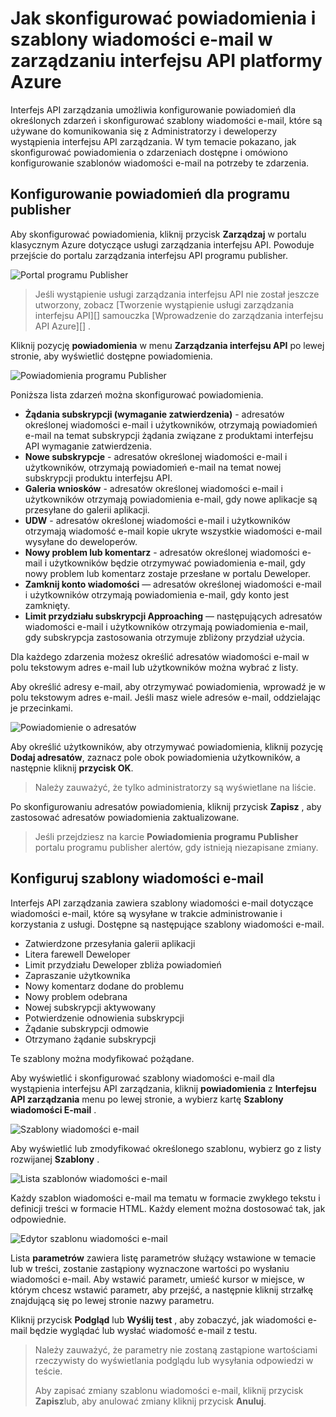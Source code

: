 <properties 
    pageTitle="Jak skonfigurować powiadomienia i szablony wiadomości e-mail w zarządzaniu interfejsu API platformy Azure" 
    description="Dowiedz się, jak skonfigurować powiadomienia i szablonów Azure interfejsu API zarządzania w wiadomości e-mail." 
    services="api-management" 
    documentationCenter="" 
    authors="steved0x" 
    manager="erikre" 
    editor=""/>

<tags 
    ms.service="api-management" 
    ms.workload="mobile" 
    ms.tgt_pltfrm="na" 
    ms.devlang="na" 
    ms.topic="article" 
    ms.date="10/25/2016" 
    ms.author="sdanie"/>

# <a name="how-to-configure-notifications-and-email-templates-in-azure-api-management"></a>Jak skonfigurować powiadomienia i szablony wiadomości e-mail w zarządzaniu interfejsu API platformy Azure

Interfejs API zarządzania umożliwia konfigurowanie powiadomień dla określonych zdarzeń i skonfigurować szablony wiadomości e-mail, które są używane do komunikowania się z Administratorzy i deweloperzy wystąpienia interfejsu API zarządzania. W tym temacie pokazano, jak skonfigurować powiadomienia o zdarzeniach dostępne i omówiono konfigurowanie szablonów wiadomości e-mail na potrzeby te zdarzenia.

## <a name="publisher-notifications"> </a>Konfigurowanie powiadomień dla programu publisher

Aby skonfigurować powiadomienia, kliknij przycisk **Zarządzaj** w portalu klasycznym Azure dotyczące usługi zarządzania interfejsu API. Powoduje przejście do portalu zarządzania interfejsu API programu publisher.

![Portal programu Publisher][api-management-management-console]

>Jeśli wystąpienie usługi zarządzania interfejsu API nie został jeszcze utworzony, zobacz [Tworzenie wystąpienie usługi zarządzania interfejsu API][] samouczka [Wprowadzenie do zarządzania interfejsu API Azure][] .

Kliknij pozycję **powiadomienia** w menu **Zarządzania interfejsu API** po lewej stronie, aby wyświetlić dostępne powiadomienia.

![Powiadomienia programu Publisher][api-management-publisher-notifications]

Poniższa lista zdarzeń można skonfigurować powiadomienia.

-   **Żądania subskrypcji (wymaganie zatwierdzenia)** - adresatów określonej wiadomości e-mail i użytkowników, otrzymają powiadomień e-mail na temat subskrypcji żądania związane z produktami interfejsu API wymaganie zatwierdzenia.
-   **Nowe subskrypcje** - adresatów określonej wiadomości e-mail i użytkowników, otrzymają powiadomień e-mail na temat nowej subskrypcji produktu interfejsu API.
-   **Galeria wniosków** - adresatów określonej wiadomości e-mail i użytkowników otrzymają powiadomienia e-mail, gdy nowe aplikacje są przesyłane do galerii aplikacji.
-   **UDW** - adresatów określonej wiadomości e-mail i użytkowników otrzymają wiadomość e-mail kopie ukryte wszystkie wiadomości e-mail wysyłane do deweloperów.
-   **Nowy problem lub komentarz** - adresatów określonej wiadomości e-mail i użytkowników będzie otrzymywać powiadomienia e-mail, gdy nowy problem lub komentarz zostaje przesłane w portalu Deweloper.
-   **Zamknij konto wiadomości** — adresatów określonej wiadomości e-mail i użytkowników otrzymają powiadomienia e-mail, gdy konto jest zamknięty.
-   **Limit przydziału subskrypcji Approaching** — następujących adresatów wiadomości e-mail i użytkowników otrzymają powiadomienia e-mail, gdy subskrypcja zastosowania otrzymuje zbliżony przydział użycia.

Dla każdego zdarzenia możesz określić adresatów wiadomości e-mail w polu tekstowym adres e-mail lub użytkowników można wybrać z listy.

Aby określić adresy e-mail, aby otrzymywać powiadomienia, wprowadź je w polu tekstowym adres e-mail. Jeśli masz wiele adresów e-mail, oddzielając je przecinkami.

![Powiadomienie o adresatów][api-management-email-addresses]

Aby określić użytkowników, aby otrzymywać powiadomienia, kliknij pozycję **Dodaj adresatów**, zaznacz pole obok powiadomienia użytkowników, a następnie kliknij **przycisk OK**.

>Należy zauważyć, że tylko administratorzy są wyświetlane na liście.

Po skonfigurowaniu adresatów powiadomienia, kliknij przycisk **Zapisz** , aby zastosować adresatów powiadomienia zaktualizowane.

>Jeśli przejdziesz na karcie **Powiadomienia programu Publisher** portalu programu publisher alertów, gdy istnieją niezapisane zmiany.

## <a name="email-templates"> </a>Konfiguruj szablony wiadomości e-mail

Interfejs API zarządzania zawiera szablony wiadomości e-mail dotyczące wiadomości e-mail, które są wysyłane w trakcie administrowanie i korzystania z usługi. Dostępne są następujące szablony wiadomości e-mail.

-   Zatwierdzone przesyłania galerii aplikacji
-   Litera farewell Deweloper
-   Limit przydziału Deweloper zbliża powiadomień
-   Zapraszanie użytkownika
-   Nowy komentarz dodane do problemu
-   Nowy problem odebrana
-   Nowej subskrypcji aktywowany
-   Potwierdzenie odnowienia subskrypcji
-   Żądanie subskrypcji odmowie
-   Otrzymano żądanie subskrypcji

Te szablony można modyfikować pożądane.

Aby wyświetlić i skonfigurować szablony wiadomości e-mail dla wystąpienia interfejsu API zarządzania, kliknij **powiadomienia** z **Interfejsu API zarządzania** menu po lewej stronie, a wybierz kartę **Szablony wiadomości E-mail** .

![Szablony wiadomości e-mail][api-management-email-templates]

Aby wyświetlić lub zmodyfikować określonego szablonu, wybierz go z listy rozwijanej **Szablony** .

![Lista szablonów wiadomości e-mail][api-management-email-templates-list]

Każdy szablon wiadomości e-mail ma tematu w formacie zwykłego tekstu i definicji treści w formacie HTML. Każdy element można dostosować tak, jak odpowiednie.

![Edytor szablonu wiadomości e-mail][api-management-email-template]

Lista **parametrów** zawiera listę parametrów służący wstawione w temacie lub w treści, zostanie zastąpiony wyznaczone wartości po wysłaniu wiadomości e-mail. Aby wstawić parametr, umieść kursor w miejsce, w którym chcesz wstawić parametr, aby przejść, a następnie kliknij strzałkę znajdującą się po lewej stronie nazwy parametru.

Kliknij przycisk **Podgląd** lub **Wyślij test** , aby zobaczyć, jak wiadomości e-mail będzie wyglądać lub wysłać wiadomość e-mail z testu.

>Należy zauważyć, że parametry nie zostaną zastąpione wartościami rzeczywisty do wyświetlania podglądu lub wysyłania odpowiedzi w teście.
>
>Aby zapisać zmiany szablonu wiadomości e-mail, kliknij przycisk **Zapisz**lub, aby anulować zmiany kliknij przycisk **Anuluj**.



[api-management-management-console]: ./media/api-management-howto-configure-notifications/api-management-management-console.png
[api-management-publisher-notifications]: ./media/api-management-howto-configure-notifications/api-management-publisher-notifications.png
[api-management-email-addresses]: ./media/api-management-howto-configure-notifications/api-management-email-addresses.png


[api-management-email-templates]: ./media/api-management-howto-configure-notifications/api-management-email-templates.png
[api-management-email-templates-list]: ./media/api-management-howto-configure-notifications/api-management-email-templates-list.png
[api-management-email-template]: ./media/api-management-howto-configure-notifications/api-management-email-template.png


[Configure publisher notifications]: #publisher-notifications
[Configure email templates]: #email-templates

[How to create and use groups]: api-management-howto-create-groups.md
[How to associate groups with developers]: api-management-howto-create-groups.md#associate-group-developer

[Wprowadzenie do zarządzania interfejsu API platformy Azure]: api-management-get-started.md
[Tworzenie wystąpienia usługi zarządzania interfejsu API]: api-management-get-started.md#create-service-instance